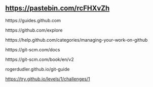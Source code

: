 ## https://pastebin.com/rcFHXvZh

htttps://guides.github.com
 
htttps://github.com/explore
 
htttps://help.github.com/categories/managing-your-work-on-github
 
htttps://git-scm.com/docs
 
htttps://git-scm.com/book/en/v2

rogerdudler.github.io/git-guide

https://try.github.io/levels/1/challenges/1
